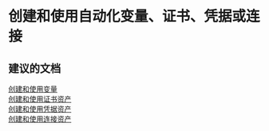 <properties
    pageTitle="Create and use Automation variables, certificates, credentials, or connections"
    description="创建和使用自动化变量、证书、凭据或连接"
    service="microsoft.automation"
    resource="automationaccounts"
    authors="kasparks"
    displayOrder="2"
    selfHelpType="resource"
    supportTopicIds=""
    resourceTags=""
    productPesIds=""
    cloudEnvironments="public"
/>


# 创建和使用自动化变量、证书、凭据或连接

## **建议的文档**
[创建和使用变量](http://aka.ms/automation-variables)<br>
[创建和使用证书资产](http://aka.ms/automation-certificates)<br>
[创建和使用凭据资产](http://aka.ms/automation-credentials)<br>
[创建和使用连接资产](http://aka.ms/automation-connections)



<!--HONumber=Jun16_HO5-->


